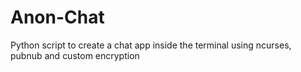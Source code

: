 # Anon-Chat
Python script to create a chat app inside the terminal using ncurses, pubnub and custom encryption
